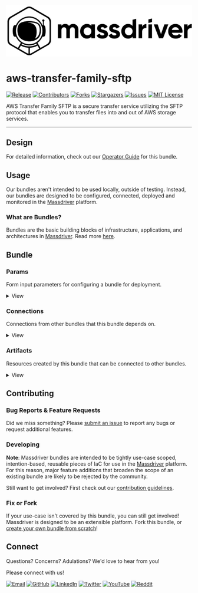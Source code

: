 




[![Massdriver][logo]][website]

# aws-transfer-family-sftp

[![Release][release_shield]][release_url]
[![Contributors][contributors_shield]][contributors_url]
[![Forks][forks_shield]][forks_url]
[![Stargazers][stars_shield]][stars_url]
[![Issues][issues_shield]][issues_url]
[![MIT License][license_shield]][license_url]

<!--
##### STILL NEED TO GET SLACK WORKING ###
[!["Slack Community"](%s)][slack]
-->


AWS Transfer Family SFTP is a secure transfer service utilizing the SFTP protocol that enables you to transfer files into and out of AWS storage services.


---

## Design

For detailed information, check out our [Operator Guide](operator.mdx) for this bundle.

## Usage

Our bundles aren't intended to be used locally, outside of testing. Instead, our bundles are designed to be configured, connected, deployed and monitored in the [Massdriver][website] platform.

### What are Bundles?

Bundles are the basic building blocks of infrastructure, applications, and architectures in [Massdriver][website]. Read more [here](https://docs.massdriver.cloud/concepts/bundles).

## Bundle

### Params

Form input parameters for configuring a bundle for deployment.

<details>
<summary>View</summary>

<!-- PARAMS:START -->

**Params coming soon**

<!-- PARAMS:END -->

</details>

### Connections

Connections from other bundles that this bundle depends on.

<details>
<summary>View</summary>

<!-- CONNECTIONS:START -->

**Connections coming soon**

<!-- CONNECTIONS:END -->

</details>

### Artifacts

Resources created by this bundle that can be connected to other bundles.

<details>
<summary>View</summary>

<!-- ARTIFACTS:START -->

**Artifacts coming soon**

<!-- ARTIFACTS:END -->

</details>

## Contributing

<!-- CONTRIBUTING:START -->

### Bug Reports & Feature Requests

Did we miss something? Please [submit an issue](https://github.com/massdriver-cloud/aws-transfer-family-sftp/issues) to report any bugs or request additional features.

### Developing

**Note**: Massdriver bundles are intended to be tightly use-case scoped, intention-based, reusable pieces of IaC for use in the [Massdriver][website] platform. For this reason, major feature additions that broaden the scope of an existing bundle are likely to be rejected by the community.

Still want to get involved? First check out our [contribution guidelines](https://docs.massdriver.cloud/bundles/contributing).

### Fix or Fork

If your use-case isn't covered by this bundle, you can still get involved! Massdriver is designed to be an extensible platform. Fork this bundle, or [create your own bundle from scratch](https://docs.massdriver.cloud/bundles/development)!

<!-- CONTRIBUTING:END -->

## Connect

<!-- CONNECT:START -->

Questions? Concerns? Adulations? We'd love to hear from you!

Please connect with us!

[![Email][email_shield]][email_url]
[![GitHub][github_shield]][github_url]
[![LinkedIn][linkedin_shield]][linkedin_url]
[![Twitter][twitter_shield]][twitter_url]
[![YouTube][youtube_shield]][youtube_url]
[![Reddit][reddit_shield]][reddit_url]

<!-- markdownlint-disable -->

[logo]: https://raw.githubusercontent.com/massdriver-cloud/docs/main/static/img/logo-with-logotype-horizontal-400x110.svg
[docs]: https://docs.massdriver.cloud/?utm_source=github&utm_medium=readme&utm_campaign=aws-transfer-family-sftp&utm_content=docs
[website]: https://www.massdriver.cloud/?utm_source=github&utm_medium=readme&utm_campaign=aws-transfer-family-sftp&utm_content=website
[github]: https://github.com/massdriver-cloud?utm_source=github&utm_medium=readme&utm_campaign=aws-transfer-family-sftp&utm_content=github
[slack]: https://massdriverworkspace.slack.com/?utm_source=github&utm_medium=readme&utm_campaign=aws-transfer-family-sftp&utm_content=slack
[linkedin]: https://www.linkedin.com/company/massdriver/?utm_source=github&utm_medium=readme&utm_campaign=aws-transfer-family-sftp&utm_content=linkedin



[contributors_shield]: https://img.shields.io/github/contributors/massdriver-cloud/aws-transfer-family-sftp.svg?style=for-the-badge
[contributors_url]: https://github.com/massdriver-cloud/aws-transfer-family-sftp/graphs/contributors
[forks_shield]: https://img.shields.io/github/forks/massdriver-cloud/aws-transfer-family-sftp.svg?style=for-the-badge
[forks_url]: https://github.com/massdriver-cloud/aws-transfer-family-sftp/network/members
[stars_shield]: https://img.shields.io/github/stars/massdriver-cloud/aws-transfer-family-sftp.svg?style=for-the-badge
[stars_url]: https://github.com/massdriver-cloud/aws-transfer-family-sftp/stargazers
[issues_shield]: https://img.shields.io/github/issues/massdriver-cloud/aws-transfer-family-sftp.svg?style=for-the-badge
[issues_url]: https://github.com/massdriver-cloud/aws-transfer-family-sftp/issues
[release_url]: https://github.com/massdriver-cloud/aws-transfer-family-sftp/releases/latest
[release_shield]: https://img.shields.io/github/release/massdriver-cloud/aws-transfer-family-sftp.svg?style=for-the-badge
[license_shield]: https://img.shields.io/github/license/massdriver-cloud/aws-transfer-family-sftp.svg?style=for-the-badge
[license_url]: https://github.com/massdriver-cloud/aws-transfer-family-sftp/blob/main/LICENSE


[email_url]: mailto:support@massdriver.cloud
[email_shield]: https://img.shields.io/badge/email-Massdriver-black.svg?style=for-the-badge&logo=mail.ru&color=000000
[github_url]: mailto:support@massdriver.cloud
[github_shield]: https://img.shields.io/badge/follow-Github-black.svg?style=for-the-badge&logo=github&color=181717
[linkedin_url]: https://linkedin.com/in/massdriver-cloud
[linkedin_shield]: https://img.shields.io/badge/follow-LinkedIn-black.svg?style=for-the-badge&logo=linkedin&color=0A66C2
[twitter_url]: https://twitter.com/massdriver?utm_source=github&utm_medium=readme&utm_campaign=aws-transfer-family-sftp&utm_content=twitter
[twitter_shield]: https://img.shields.io/badge/follow-Twitter-black.svg?style=for-the-badge&logo=twitter&color=1DA1F2
[discourse_url]: https://community.massdriver.cloud?utm_source=github&utm_medium=readme&utm_campaign=aws-transfer-family-sftp&utm_content=discourse
[discourse_shield]: https://img.shields.io/badge/join-Discourse-black.svg?style=for-the-badge&logo=discourse&color=000000
[youtube_url]: https://www.youtube.com/channel/UCfj8P7MJcdlem2DJpvymtaQ
[youtube_shield]: https://img.shields.io/badge/subscribe-Youtube-black.svg?style=for-the-badge&logo=youtube&color=FF0000
[reddit_url]: https://www.reddit.com/r/massdriver
[reddit_shield]: https://img.shields.io/badge/subscribe-Reddit-black.svg?style=for-the-badge&logo=reddit&color=FF4500

<!-- markdownlint-restore -->

<!-- CONNECT:END -->
